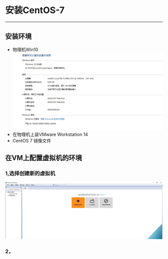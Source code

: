 # 安装CentOS-7

***
## 安装环境
* 物理机Win10
![我的物理机基本信息](https://github.com/Harrdy2018/Practice-in-Oracle/blob/master/Pictures/win10.jpg)
* 在物理机上装VMware Workstation 14
* CentOS 7 镜像文件

## 在VM上配置虚拟机的环境
### 1,选择创建新的虚拟机
![创建虚拟机](https://github.com/Harrdy2018/Practice-in-Oracle/blob/master/Pictures/mVM.jpg)

### 2，
